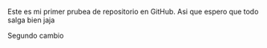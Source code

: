 Este es mi primer prubea de repositorio en GitHub. Asi que espero que todo salga bien jaja

Segundo cambio 